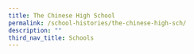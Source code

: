 ```yaml
---
title: The Chinese High School
permalink: /school-histories/the-chinese-high-sch/
description: ""
third_nav_title: Schools
---
```



